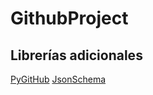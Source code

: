 # GithubProject

## Librerías adicionales
[PyGitHub](https://pygithub.readthedocs.io/en/latest/introduction.html)
[JsonSchema](https://python-jsonschema.readthedocs.io/en/stable/)
